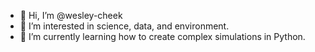 - 👋 Hi, I’m @wesley-cheek
- 👀 I’m interested in science, data, and environment.
- 🌱 I’m currently learning how to create complex simulations in Python.

<!---
wesley-cheek/wesley-cheek is a ✨ special ✨ repository because its `README.md` (this file) appears on your GitHub profile.
You can click the Preview link to take a look at your changes.
--->
